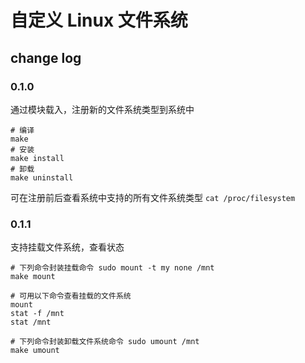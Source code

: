 # 自定义 Linux 文件系统

## change log

### 0.1.0

通过模块载入，注册新的文件系统类型到系统中

``` shell
# 编译
make
# 安装
make install
# 卸载
make uninstall
```

可在注册前后查看系统中支持的所有文件系统类型 `cat /proc/filesystem`

### 0.1.1

支持挂载文件系统，查看状态

```
# 下列命令封装挂载命令 sudo mount -t my none /mnt
make mount

# 可用以下命令查看挂载的文件系统
mount
stat -f /mnt
stat /mnt

# 下列命令封装卸载文件系统命令 sudo umount /mnt
make umount
```
